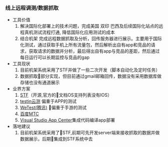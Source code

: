 ### 线上远程调测/数据抓取
+ 工具价值
    1. 解决国际化部署上的技术问题，完成美国 双印 巴西及后续国际化站点的远程真机测试流程打通, 降低国际化应用测试的成本
    2. 结合机架 完成远程数据抓取及分析，回传服务器进行展示。主要用于国际化测试，通过获取手机上所有流量包，然后解析出自有app和竞品的请求，获取请求的数据并分析，最后得出自有app与竞品的差距，然后通过每日运行可以长期监控与竞品的gap
+ 工具现状
    1. 目前机架系统采用了STF并做了一些二次开发（脚本自动化及定时任务）
    2. 数据抓取部分实现，但目前通过gmail邮箱回传，数据没有采用数据库做存储也没有通道展示
+ 业界方案
    1. [STF](https://github.com/openstf/stf)（开源,官方的文档OS支持列表没有IOS）
    2. [testin云测](https://www.testin.cn) 偏重于APP的测试
    3. [WeTest(腾讯)](http://wetest.qq.com/) 偏重于手游的测试
    4. [百度MTC](http://mtc.baidu.com/)
    5. [Visual Studio App Center](https://www.visualstudio.com/app-center/)集成代码编译app部署
+ 落地建议
    1. 目前机架系统采用了STF,前期可先开发server端来接收抓取的数据并做数据展示，后期集成到STF系统中去